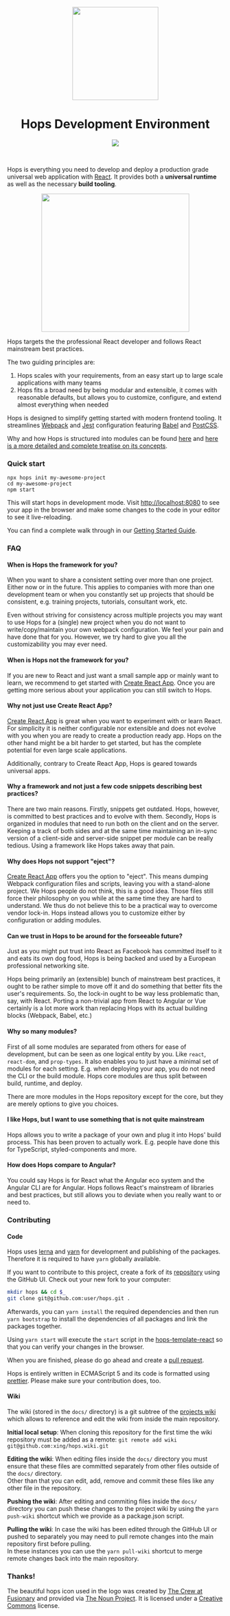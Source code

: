 <p align="center">
  <img
    width="200"
    height="217"
    src="https://raw.githubusercontent.com/wiki/xing/hops/logo.png"
  />
</p>

<h1 align="center">Hops Development Environment</h1>

<p align="center">
  <a href="https://travis-ci.org/xing/hops">
    <img src="https://img.shields.io/travis/xing/hops.svg">
  </a>
</p>
<p>&nbsp;</p>

Hops is everything you need to develop and deploy a production grade universal web application with [React](https://facebook.github.io/react/). It provides both a **universal runtime** as well as the necessary **build tooling**.

<p align="center">
  <img
    width="344"
    height="322"
    src="https://raw.githubusercontent.com/wiki/xing/hops/hops-core.png"
  />
</p>

Hops targets the the professional React developer and follows React mainstream best practices.

The two guiding principles are:

1.  Hops scales with your requirements, from an easy start up to large scale applications with many teams
1.  Hops fits a broad need by being modular and extensible, it comes with reasonable defaults, but allows you to customize, configure, and extend almost everything when needed

Hops is designed to simplify getting started with modern frontend tooling. It streamlines [Webpack](https://webpack.js.org) and [Jest](https://facebook.github.io/jest/) configuration featuring [Babel](https://babeljs.io) and [PostCSS](http://postcss.org).

Why and how Hops is structured into modules can be found [here](https://github.com/xing/hops/wiki/modules) and [here is a more detailed and complete treatise on its concepts](https://github.com/xing/hops/wiki/concepts).

### Quick start

```shell
npx hops init my-awesome-project
cd my-awesome-project
npm start
```

This will start hops in development mode. Visit [http://localhost:8080](http://localhost:8080) to see your app in the browser and make some changes to the code in your editor to see it live-reloading.

You can find a complete walk through in our [Getting Started Guide](https://github.com/xing/hops/wiki/getting-started).

### FAQ

#### When is Hops the framework for you?

When you want to share a consistent setting over more than one project. Either now or in the future. This applies to companies with more than one development team or when you constantly set up projects that should be consistent, e.g. training projects, tutorials, consultant work, etc.

Even without striving for consistency across multiple projects you may want to use Hops for a (single) new project when you do not want to write/copy/maintain your own webpack configuration. We feel your pain and have done that for you. However, we try hard to give you all the customizability you may ever need.

#### When is Hops **not** the framework for you?

If you are new to React and just want a small sample app or mainly want to learn, we recommend to get started with [Create React App](https://github.com/facebook/create-react-app). Once you are getting more serious about your application you can still switch to Hops.

#### Why not just use Create React App?

[Create React App](https://github.com/facebook/create-react-app) is great when you want to experiment with or learn React. For simplicity it is neither configurable nor extensible and does not evolve with you when you are ready to create a production ready app. Hops on the other hand might be a bit harder to get started, but has the complete potential for even large scale applications.

Additionally, contrary to Create React App, Hops is geared towards universal apps.

#### Why a framework and not just a few code snippets describing best practices?

There are two main reasons. Firstly, snippets get outdated. Hops, however, is committed to best practices and to evolve with them. Secondly, Hops is organized in modules that need to run both on the client and on the server. Keeping a track of both sides and at the same time maintaining an in-sync version of a client-side and server-side snippet per module can be really tedious. Using a framework like Hops takes away that pain.

#### Why does Hops not support "eject"?

[Create React App](https://github.com/facebook/create-react-app) offers you the option to "eject". This means dumping Webpack configuration files and scripts, leaving you with a stand-alone project. We Hops people do not think, this is a good idea. Those files still force their philosophy on you while at the same time they are hard to understand. We thus do not believe this to be a practical way to overcome vendor lock-in. Hops instead allows you to customize either by configuration or adding modules.

#### Can we trust in Hops to be around for the forseeable future?

Just as you might put trust into React as Facebook has committed itself to it and eats its own dog food, Hops is being backed and used by a European professional networking site.

Hops being primarily an (extensible) bunch of mainstream best practices, it ought to be rather simple to move off it and do something that better fits the user's requirements. So, the lock-in ought to be way less problematic than, say, with React. Porting a non-trivial app from React to Angular or Vue certainly is a lot more work than replacing Hops with its actual building blocks (Webpack, Babel, etc.)

#### Why so many modules?

First of all some modules are separated from others for ease of development, but can be seen as one logical entity by you. Like `react`, `react-dom`, and `prop-types`. It also enables you to just have a minimal set of modules for each setting. E.g. when deploying your app, you do not need the CLI or the build module. Hops core modules are thus split between build, runtime, and deploy.

There are more modules in the Hops repository except for the core, but they are merely options to give you choices.

#### I like Hops, but I want to use something that is not quite mainstream

Hops allows you to write a package of your own and plug it into Hops' build process. This has been proven to actually work. E.g. people have done this for TypeScript, styled-components and more.

#### How does Hops compare to Angular?

You could say Hops is for React what the Angular eco system and the Angular CLI are for Angular. Hops follows React's mainstream of libraries and best practices, but still allows you to deviate when you really want to or need to.

### Contributing

#### Code

Hops uses [lerna](https://github.com/lerna/lerna) and [yarn](https://yarnpkg.com/en/) for development and publishing of the packages. Therefore it is required to have `yarn` globally available.

If you want to contribute to this project, create a fork of its [repository](https://github.com/xing/hops/fork) using the GitHub UI. Check out your new fork to your computer:

```bash
mkdir hops && cd $_
git clone git@github.com:user/hops.git .
```

Afterwards, you can `yarn install` the required dependencies and then run `yarn bootstrap` to install the dependencies of all packages and link the packages together.

Using `yarn start` will execute the `start` script in the [hops-template-react](https://github.com/xing/hops/tree/master/packages/template-react) so that you can verify your changes in the browser.

When you are finished, please do go ahead and create a [pull request](https://help.github.com/articles/creating-a-pull-request/).

Hops is entirely written in ECMAScript 5 and its code is formatted using [prettier](https://prettier.io). Please make sure your contribution does, too.

#### Wiki

The wiki (stored in the `docs/` directory) is a git subtree of the [projects wiki](https://github.com/xing/hops/wiki) which allows to reference and edit the wiki from inside the main repository.

**Initial local setup**: When cloning this repository for the first time the wiki repository must be added as a remote: `git remote add wiki git@github.com:xing/hops.wiki.git`

**Editing the wiki**: When editing files inside the `docs/` directory you must ensure that these files are committed separately from other files outside of the `docs/` directory.  
Other than that you can edit, add, remove and commit these files like any other file in the repository.

**Pushing the wiki**: After editing and commiting files inside the `docs/` directory you can push these changes to the project wiki by using the `yarn push-wiki` shortcut which we provide as a package.json script.

**Pulling the wiki**: In case the wiki has been edited through the GitHub UI or pushed to separately you may need to pull remote changes into the main repository first before pulling.  
In these instances you can use the `yarn pull-wiki` shortcut to merge remote changes back into the main repository.

### Thanks!

The beautiful hops icon used in the logo was created by [The Crew at Fusionary](https://thenounproject.com/fusionary/) and provided via [The Noun Project](https://thenounproject.com/term/hops/9254/). It is licensed under a [Creative Commons](http://creativecommons.org/licenses/by/3.0/us/) license.
